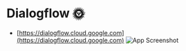 # Dialogflow 🌞
- [https://dialogflow.cloud.google.com](https://dialogflow.cloud.google.com)
![App Screenshot](https://cdn.discordapp.com/attachments/892342982148243466/971996783238590504/unknown.png)
